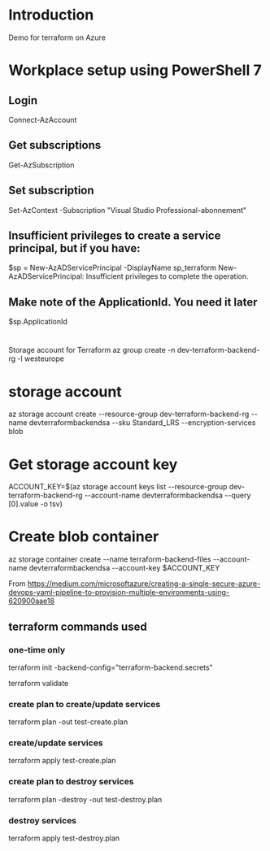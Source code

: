 # Introduction 
Demo for terraform on Azure

# Workplace setup using PowerShell 7

## Login
Connect-AzAccount
## Get subscriptions
Get-AzSubscription

## Set subscription
Set-AzContext -Subscription "Visual Studio Professional-abonnement"

## Insufficient privileges to create a service principal, but if you have:
$sp = New-AzADServicePrincipal -DisplayName sp_terraform
New-AzADServicePrincipal: Insufficient privileges to complete the operation.

## Make note of the ApplicationId. You need it later
$sp.ApplicationId

##
# 
Storage account for Terraform
az group create -n dev-terraform-backend-rg -l westeurope

# storage account
az storage account create --resource-group dev-terraform-backend-rg --name devterraformbackendsa --sku Standard_LRS --encryption-services blob

# Get storage account key
ACCOUNT_KEY=$(az storage account keys list --resource-group dev-terraform-backend-rg --account-name devterraformbackendsa --query [0].value -o tsv)

# Create blob container
az storage container create --name terraform-backend-files --account-name devterraformbackendsa --account-key $ACCOUNT_KEY

From <https://medium.com/microsoftazure/creating-a-single-secure-azure-devops-yaml-pipeline-to-provision-multiple-environments-using-620900aae18> 


## terraform commands used
### one-time only
terraform init -backend-config="terraform-backend.secrets"

terraform validate

### create plan to create/update services
terraform plan -out test-create.plan
### create/update services
terraform apply test-create.plan

### create plan to destroy services
terraform plan -destroy -out test-destroy.plan
### destroy services
terraform apply test-destroy.plan
